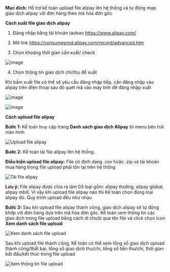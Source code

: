**Mục đích:** Hỗ trợ kế toán upload file alipay lên hệ thống và tự động map giao dịch alipay với đơn hàng theo mã hóa đơn gốc

**Cách xuất file giao dịch alipay**


1. Đăng nhập bằng tài khoản taobao https://www.alipay.com/

2. Mở link https://consumeprod.alipay.com/record/advanced.htm

3. Chọn khoảng thời gian cần xuất/ check

![image](https://user-images.githubusercontent.com/76998374/105801390-9e135900-5fcb-11eb-9012-fb5f5f66b2bb.png)

4. Chọn thông tin giao dịch chi/thu để xuất

Khi bấm xuất file có thể sẽ yêu cầu đăng nhập tiếp, cần đăng nhập vào alipay trên điện thoại sau đó quét mã vào máy tính để đăng nhập xuất

![image](https://user-images.githubusercontent.com/76998374/105801475-cac77080-5fcb-11eb-8053-b9d24a135d33.png)

![image](https://user-images.githubusercontent.com/76998374/105801540-e599e500-5fcb-11eb-9c67-ae2306d62c4a.png)


**Cách upload file alipay**

**Bước 1:** Kế toán truy cập trang **Danh sách giao dịch Alipay** từ menu bên trái màn hình


![Upload file alipay](https://user-images.githubusercontent.com/76998374/105316572-a5192080-5bf3-11eb-8413-8ec0b2724619.png)

**Bước 2:** Kế toán tải file alipay lên hệ thống. 


**Điều kiện upload file alipay:** File có định dạng .csv hoặc .zip và tài khoản mua hàng trong file upload phải tồn tại trên hệ thống


![Tải file alipay](https://user-images.githubusercontent.com/76998374/105317873-5bc9d080-5bf5-11eb-9845-4c8f45e4bb3e.png)

**Lưu ý:** File alipay được chia ra làm 03 loại gồm: alipay thường, alipay global, alipay mbill. Vì vậy khi upload file alipay nào thì Kế toán chọn đúng loại alipay đó. Quy trình upload đều như nhau


**Bước 3:** Sau khi upload file alipay thành công, giao dịch alipay sẽ tự động khớp với đơn hàng dựa trên mã hóa đơn gốc. 
Kế toán xem thông tin các giao dịch trong file upload bằng cách di chuột qua tên file và click chọn icon **Xem danh sách file upload**

![Xem danh sách file upload](https://user-images.githubusercontent.com/76998374/105322828-f75e3f80-5bfb-11eb-8c43-862da4c63c3c.png)

Sau khi upload file thành công, Kế toán có thể xem tổng số giao dịch upload thành công/thất bại, tổng số giao dịch thu/chi, tổng số tiền thu/chi, thời gian bắt đầu/kết thúc trong file upload

![Xem thông tin file upload](https://user-images.githubusercontent.com/76998374/105323685-fc6fbe80-5bfc-11eb-9b30-856d8286a3f0.png)




